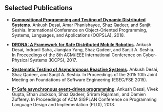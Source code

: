 ## Selected Publications

- **[Compositional Programming and Testing of Dynamic Distributed Systems](https://ankushdesai.github.io/assets/papers/modp.pdf)**.
  Ankush Desai, Amar Phanishayee, Shaz Qadeer, and Sanjit Seshia.
  International Conference on Object-Oriented Programming, Systems, Languages, and Applications (OOPSLA), 2018.

- **[DRONA: A Framework for Safe Distributed Mobile Robotics](https://ankushdesai.github.io/assets/papers/drona.pdf)**.
  Ankush Desai, Indranil Saha, Jianqiao Yang, Shaz Qadeer, and Sanjit A. Seshia.
  In Proceedings of the 8th ACM/IEEE International Conference on Cyber-Physical Systems (ICCPS), 2017.

- **[Systematic Testing of Asynchronous Reactive Systems](https://ankushdesai.github.io/assets/papers/fse-desai.pdf)**.
  Ankush Desai, Shaz Qadeer, and Sanjit A. Seshia.
  In Proceedings of the 2015 10th Joint Meeting on Foundations of Software Engineering (ESEC/FSE 2015).

- **[P: Safe asynchronous event-driven programming](https://ankushdesai.github.io/assets/papers/p.pdf)**.
  Ankush Desai, Vivek Gupta, Ethan Jackson, Shaz Qadeer, Sriram Rajamani, and Damien Zufferey.
  In Proceedings of ACM SIGPLAN Conference on Programming Language Design and Implementation (PLDI), 2013.